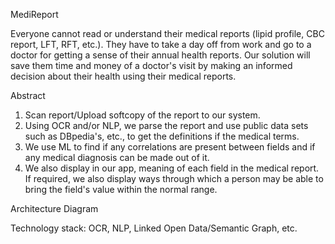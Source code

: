 MediReport

Everyone cannot read or understand their medical reports (lipid profile, CBC report, LFT, RFT, etc.). They have to take a day off from work and go to a doctor for getting a sense of their annual health reports. Our solution will save them time and money of a doctor's visit by making an informed decision about their health using their medical reports.

Abstract
1. Scan report/Upload softcopy of the report to our system. 
2. Using OCR and/or NLP, we parse the report and use public data sets such as DBpedia's, etc., to get the definitions if the medical terms.
3. We use ML to find if any correlations are present between fields and if any medical diagnosis can be made out of it.
4. We also display in our app, meaning of each field in the medical report. If required, we also display ways through which a person may be able to bring the field's value within the normal range.

Architecture Diagram

Technology stack: OCR, NLP, Linked Open Data/Semantic Graph, etc.

